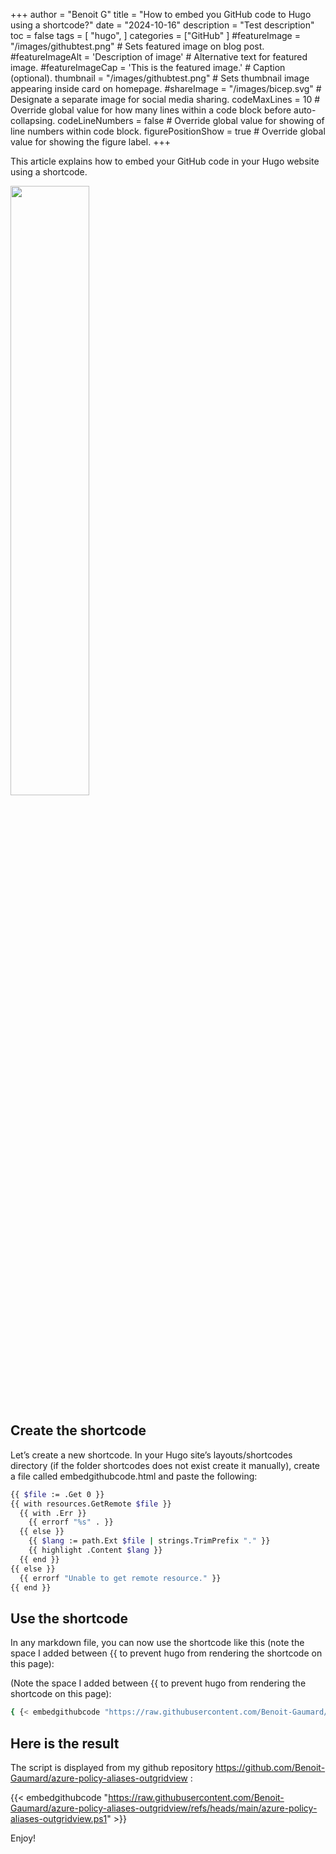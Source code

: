 +++
author = "Benoit G"
title = "How to embed you GitHub code to Hugo using a shortcode?"
date = "2024-10-16"
description = "Test description"
toc = false
tags = [
    "hugo",
]
categories = ["GitHub"
]
#featureImage = "/images/githubtest.png" # Sets featured image on blog post.
#featureImageAlt = 'Description of image' # Alternative text for featured image.
#featureImageCap = 'This is the featured image.' # Caption (optional).
thumbnail = "/images/githubtest.png" # Sets thumbnail image appearing inside card on homepage.
#shareImage = "/images/bicep.svg" # Designate a separate image for social media sharing.
codeMaxLines = 10 # Override global value for how many lines within a code block before auto-collapsing.
codeLineNumbers = false # Override global value for showing of line numbers within code block.
figurePositionShow = true # Override global value for showing the figure label.
+++

This article explains how to embed your GitHub code in your Hugo website using a shortcode.
<!--more-->

<img src="/images/githubtest.png" width="50%" height="50%">

## Create the shortcode

Let’s create a new shortcode. In your Hugo site’s layouts/shortcodes directory (if the folder shortcodes does not exist create it manually), create a file called embedgithubcode.html and paste the following:

```Bash
{{ $file := .Get 0 }}
{{ with resources.GetRemote $file }}
  {{ with .Err }}
    {{ errorf "%s" . }}
  {{ else }}
    {{ $lang := path.Ext $file | strings.TrimPrefix "." }}
    {{ highlight .Content $lang }}
  {{ end }}
{{ else }}
  {{ errorf "Unable to get remote resource." }}
{{ end }}
```

## Use the shortcode

In any markdown file, you can now use the shortcode like this (note the space I added between {{ to prevent hugo from rendering the shortcode on this page):

(Note the space I added between {{ to prevent hugo from rendering the shortcode on this page):

```Bash
{ {< embedgithubcode "https://raw.githubusercontent.com/Benoit-Gaumard/azure-policy-aliases-outgridview/refs/heads/main/azure-policy-aliases-outgridview.ps1" >}}
```
## Here is the result

The script is displayed from my github repository https://github.com/Benoit-Gaumard/azure-policy-aliases-outgridview :

{{< embedgithubcode "https://raw.githubusercontent.com/Benoit-Gaumard/azure-policy-aliases-outgridview/refs/heads/main/azure-policy-aliases-outgridview.ps1" >}}

Enjoy!
